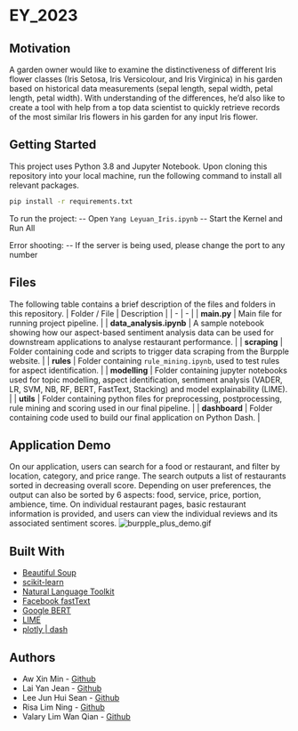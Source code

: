 # EY_2023

## Motivation
A garden owner would like to examine the distinctiveness of different Iris flower classes (Iris Setosa, Iris Versicolour, and Iris Virginica) in his garden based on historical data measurements (sepal length, sepal width, petal length, petal width). With understanding of the differences, he’d also like to create a tool with help from a top data scientist to quickly retrieve records of the most similar Iris flowers in his garden for any input Iris flower.

## Getting Started
This project uses Python 3.8 and Jupyter Notebook. Upon cloning this repository into your local machine, run the following command to install all relevant packages.
```bash
pip install -r requirements.txt
```
To run the project:
-- Open `Yang Leyuan_Iris.ipynb`
-- Start the Kernel and Run All

Error shooting:
-- If the server is being used, please change the port to any number

## Files
The following table contains a brief description of the files and folders in this repository.
| Folder / File | Description |
| - | - |
| **main.py** | Main file for running project pipeline. |
| **data_analysis.ipynb** | A sample notebook showing how our aspect-based sentiment analysis data can be used for downstream applications to analyse restaurant performance. |
| **scraping** | Folder containing code and scripts to trigger data scraping from the Burpple website. |
| **rules** | Folder containing `rule_mining.ipynb`, used to test rules for aspect identification. | 
| **modelling** | Folder containing jupyter notebooks used for topic modelling, aspect identification, sentiment analysis (VADER, LR, SVM, NB, RF, BERT, FastText, Stacking) and model explainability (LIME). |
| **utils** | Folder containing python files for preprocessing, postprocessing, rule mining and scoring used in our final pipeline. |
| **dashboard** | Folder containing code used to build our final application on Python Dash. |


## Application Demo
On our application, users can search for a food or restaurant, and filter by location, category, and price range. The search outputs a list of restaurants sorted in decreasing overall score. Depending on user preferences, the output can also be sorted by 6 aspects: food, service, price, portion, ambience, time. On individual restaurant pages, basic restaurant information is provided, and users can view the individual reviews and its associated sentiment scores.
![burpple_plus_demo.gif](assets/burpple_plus_demo.gif)

## Built With
- [Beautiful Soup](https://www.crummy.com/software/BeautifulSoup/bs4/doc/)
- [scikit-learn](https://scikit-learn.org/stable/)
- [Natural Language Toolkit](https://www.nltk.org/)
- [Facebook fastText](https://fasttext.cc/)
- [Google BERT](https://arxiv.org/abs/1810.04805)
- [LIME](https://lime-ml.readthedocs.io/en/latest/)
- [plotly | dash](https://dash.plotly.com/)

## Authors
- Aw Xin Min - [Github](https://github.com/awxinmin)
- Lai Yan Jean -  [Github](https://github.com/laiyanjean)
- Lee Jun Hui Sean - [Github](https://github.com/seansljh)
- Risa Lim Ning - [Github](https://github.com/risalim)
- Valary Lim Wan Qian - [Github](https://github.com/ValaryLim)
